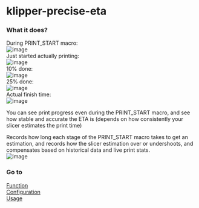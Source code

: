 # klipper-precise-eta

### What it does?

During PRINT_START macro:\
![image](https://github.com/user-attachments/assets/031835f5-0aac-4e60-ad11-37b37317b68b)\
Just started actually printing: \
![image](https://github.com/user-attachments/assets/190ae8e9-48b9-4c8f-abe2-1c9cded2dcac)\
10% done: \
![image](https://github.com/user-attachments/assets/54113269-0783-4629-b613-33e768ea1276)\
25% done: \
![image](https://github.com/user-attachments/assets/c85768a2-73bc-4a95-a5a7-268df7fa4e3e)\
Actual finish time: \
![image](https://github.com/user-attachments/assets/6e809c28-3a42-4211-8a1d-2b9a28bbd0b2)


You can see print progress even during the PRINT_START macro, and see how stable and accurate the ETA is (depends on how consistently your slicer estimates the print time)

Records how long each stage of the PRINT_START macro takes to get an estimation, and records how the slicer estimation over or undershoots, and compensates based on historical data and live print stats.\
![image](https://github.com/user-attachments/assets/539ce614-2e30-4375-9e2d-826a51d6491b)

### Go to
[Function](function.md)\
[Configuration](configuration.md)\
[Usage](usage.md)
